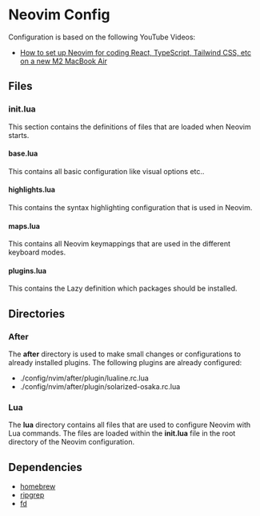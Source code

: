 # Neovim Config

Configuration is based on the following YouTube Videos:

- [How to set up Neovim for coding React, TypeScript, Tailwind CSS, etc on a new M2 MacBook Air](https://youtu.be/ajmK0ZNcM4Q)

## Files

### init.lua

This section contains the definitions of files that are loaded when Neovim starts.

#### base.lua

This contains all basic configuration like visual options etc..

#### highlights.lua

This contains the syntax highlighting configuration that is used in Neovim.

#### maps.lua

This contains all Neovim keymappings that are used in the different keyboard modes.

#### plugins.lua

This contains the Lazy definition which packages should be installed.

## Directories

### After

The **after** directory is used to make small changes or configurations to already installed plugins. The following plugins are already configured:

- ./config/nvim/after/plugin/lualine.rc.lua
- ./config/nvim/after/plugin/solarized-osaka.rc.lua

### Lua

The **lua** directory contains all files that are used to configure Neovim with Lua commands. The files are loaded within the **init.lua** file in the root directory of the Neovim configuration.

## Dependencies

- [homebrew](https://brew.sh/)
- [ripgrep](https://github.com/BurntSushi/ripgrep)
- [fd](https://github.com/sharkdp/fd)

